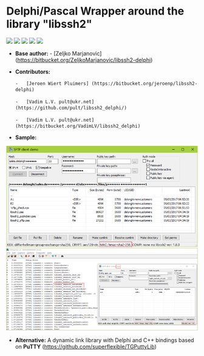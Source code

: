 # Delphi/Pascal Wrapper around the library "libssh2"
![](https://tokei.rs/b1/github/pult/libssh2_delphi?category=code)
![](https://tokei.rs/b1/github/pult/libssh2_delphi?category=files)
![](https://img.shields.io/github/stars/pult/libssh2_delphi.svg)
![](https://img.shields.io/github/forks/pult/libssh2_delphi.svg)
![](https://img.shields.io/github/issues/pult/libssh2_delphi.svg)

- **Base author:**
      - [Zeljko Marjanovic] (https://bitbucket.org/ZeljkoMarjanovic/libssh2-delphi)

- **Contributors:**

      -   [Jeroen Wiert Pluimers] (https://bitbucket.org/jeroenp/libssh2-delphi)
      
      -   [Vadim L.V. pult@ukr.net] (https://github.com/pult/libssh2_delphi/)
      
      -   [Vadim L.V. pult@ukr.net] (https://bitbucket.org/VadimLV/libssh2_delphi)
      

- **Sample:**

![Sample](img/sample.png?raw=true)
![Sample](img/sample_1_9.png?raw=true)

- **Alternative:** A dynamic link library with Delphi and C++ bindings based on **PuTTY**
(https://github.com/superflexible/TGPuttyLib)
